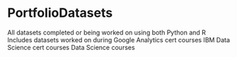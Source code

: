 # PortfolioDatasets
All datasets completed or being worked on using both Python and R
Includes datasets worked on during Google Analytics cert courses
IBM Data Science cert courses
Data Science courses
